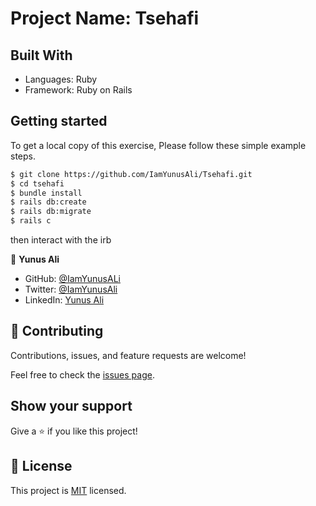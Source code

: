 # Project Name: Tsehafi
## Built With
- Languages: Ruby
- Framework: Ruby on Rails

## Getting started
To get a local copy of this exercise, Please follow these simple example steps.

```bash command
$ git clone https://github.com/IamYunusAli/Tsehafi.git
$ cd tsehafi
$ bundle install
$ rails db:create
$ rails db:migrate
$ rails c
```
then interact with the irb

👤 **Yunus Ali**

- GitHub: [@IamYunusALi](https://github.com/iamyunusali)
- Twitter: [@IamYunusAli](https://twitter.com/iamyunusali)
- LinkedIn: [Yunus Ali](https://linkedin.com/in/iamyunusali)

## 🤝 Contributing

Contributions, issues, and feature requests are welcome!

Feel free to check the [issues page](../../issues/).

## Show your support

Give a ⭐️ if you like this project!

## 📝 License

This project is [MIT](./MIT.md) licensed.